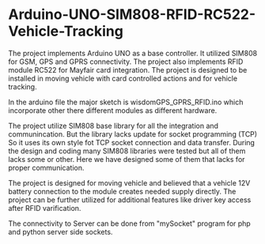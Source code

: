 # Arduino-UNO-SIM808-RFID-RC522-Vehicle-Tracking

The project implements Arduino UNO as a base controller. It utilized SIM808 for GSM, GPS and GPRS connectivity. The project also implements RFID module RC522 for Mayfair card integration. The project is designed to be installed in moving vehicle with card controlled actions and for vehicle tracking.

In the arduino file the major sketch is wisdomGPS_GPRS_RFID.ino which incorporate other there different modules as different hardware.

The project utilize SIM808 base library for all the integration and communincation. But the library lacks update for socket programming (TCP) So it uses its own style fot TCP socket connection and data transfer.
During the design and coding many SIM808 libraries were tested but all of them lacks some or other. Here we have designed some of them that lacks for proper communication.

The project is designed for moving vehicle and believed that a vehicle 12V battery connection to the module creates needed supply directly. 
The project can be further utilized for additional features like driver key access after RFID varification. 

The connectivity to Server can be done from "mySocket" program for php and python server side sockets.
